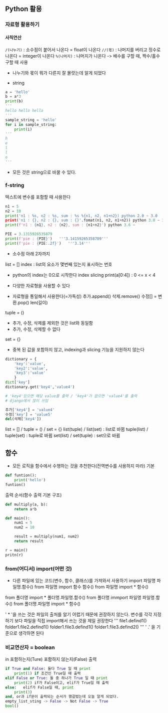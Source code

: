 ## Python 활용
### 자료형 활용하기
#### 사칙연산
`/(나누기)` : 소수점이 붙어서 나온다 = float이 나온다
`//(몫)` : 나머지를 버리고 정수로 나온다 = integer이 나온다
`%(나머지)` : 나머지가 나온다 -> 배수를 구할 때, 짝수/홀수 구할 때 사용
* 나누기와 몫이 뭐가 다른지 잘 몰랏는데 알게 되었다

- string
```Python
a = 'hello'
b = a*3
print(b)
'''
hello hello hello
'''
sample_string = 'hello'
for i in sample_string:
    print(i)
'''
h
e
l
l
o
'''
```
- 모든 것은 string으로 바꿀 수 있다.

### f-string
텍스트에 변수를 포함할 때 사용한다
```Python
n1 = 5
n2 = 10
print('n1 : %s, n2 : %s, sum : %s %{n1, n2, n1+n2}) python 2.0 ~ 3.0
print('n1 : {}, n2 : {}, sum : {}'.fomat(n1, n2, n1+n2)) python 3.0 ~ 3.5
print(f'n1 : {n1}, n2 : {n2}, sum : {n1+n2}') python 3.6 ~
```

```Python
PIE = 3.1315926535879
print(f'pie : {PIE}')   '''3.14159265358709'''
print(f'pie : {PIE:.2f}')   '''3.14'''
```
* 소수점 아래 2자까지 

list = []
index : list의 요소가 몇번째 있는지 표시하는 번호
* python의 index는 0으로 시작한다
index slicing
print(a[0:4]) : 0 <= x < 4

* 다양한 자료형을 사용할 수 있다
* 자료형을 통일해서 사용한다(=가독성)
추가.append()
삭제.remove()
수정[] = 
변환.pop()
len(길이)

tuple = ()
* 추가, 수정, 삭제를 제외한 것은 list와 동일함
* 추가, 수정, 삭제할 수 없다

set = {}
* 중복 된 값을 포함하지 않고, indexing과 slicing 기능을 지원하지 않는다

```Python
dictionary = {
    'key':'value', 
    'key2':'value',
    'key3':'value'
    }
dict['key']
dictionary.get('key4','value4') 

# 'key4'있으면 해당 value를 출력 / 'key4'가 없으면 'value4'를 출력
# django에서 많이 쓰임

추가['key4'] = 'value4'
수정['key'] = 'value5'
del(삭제['key4'])
```

list = [] / tuple = () / set = {}
list(tuple) / list(set) : list로 바뀜
tuple(list) / tuple(set) : tuple로 바뀜
set(list) / set(tuple) : set으로 바뀜

## 함수
* 모든 로직을 함수에서 수행하는 것을 추천한다(전역변수를 사용하지 마라)
기본
```Python
def funtion():
    print('hello')
funtion()
```

출력 순서(함수 출력 기본 구조)
```Python
def multiply(a, b):
    return a*b

def main():
    num1 = 5
    num2 = 10

    result = multiply(num1, num2)
    return result

r = main()
pritn(r)
```

### from(어디서) import(어떤 것)
* 다른 파일에 있는 코드(변수, 함수, 클래스)를 가져와서 사용하기
import 파일명
파일명.함수()
from 파일명 import 함수
함수()
from 파일명 import *
함수()

from 폴더명 import *
폴더명.파일명.함수()
from 폴더명 immport 파일명
파일명.함수()
from 폴더명.파일명 import *
함수()

' * '을 쓰는 것은 파일의 출처를 알기 어렵기 때문에 권장하지 않는다.
변수를 각각 지정하기 보다 파일을 직접 import해서 쓰는 것을 제일 권장한다
'''
file1.defind1()
folder1.file2.defind1()
folder1.file3.defind1()
folder1.file3.defind2()
'''
' .' 을 기준으로 생각하면 된다

### 비교연산자 = boolean
in 포함하는지(Ture) 포함하지 않는지(False) 출력

```Python
if True and False: 둘다 True 일 때 print
    print(1) if 조건인 True일 때 출력
elif False or True: 둘 중 하나가 True 일 때 print
    print(2) if가 False이고, elif가 True일 때 출력
else:	elif가 False일 때, print
    print(3)
and, or과 if문이 출력되는 순서가 했갈렸는데 오늘 알게 되었다.
empty_list_sting -> False -> Not False -> True
bool()
```
